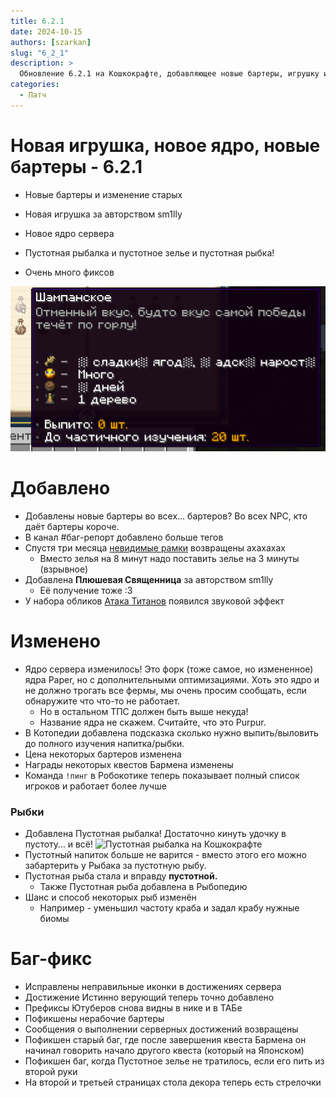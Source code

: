 ```yaml
---
title: 6.2.1
date: 2024-10-15
authors: [szarkan]
slug: "6_2_1"
description: >
  Обновление 6.2.1 на Кошкокрафте, добавляющее новые бартеры, игрушку и много фиксов
categories:
  - Патч
---
```


# Новая игрушка, новое ядро, новые бартеры - 6.2.1

- Новые бартеры и изменение старых

- Новая игрушка за авторством sm1lly

- Новое ядро сервера

- Пустотная рыбалка и пустотное зелье и пустотная рыбка!

- Очень много фиксов

![Обложка обновления 6.2.1](/assets/updates/6season/6_2_1/preview.png)

<!-- more -->

# Добавлено

- Добавлены новые бартеры во всех… бартеров? Во всех NPC, кто даёт бартеры короче.
- В канал #баг-репорт добавлено больше тегов
- Спустя три месяца [невидимые рамки](/assets/bestiary/items/invisible_item_frame.webp) возвращены ахахахах
    - Вместо зелья на 8 минут надо поставить зелье на 3 минуты (взрывное)
- Добавлена **Плюшевая Священница** за авторством sm1lly
    - Её получение тоже :3
- У набора обликов [Атака Титанов](/info/donate.md#облики) появился звуковой эффект

# Изменено

- Ядро сервера изменилось! Это форк (тоже самое, но измененное) ядра Paper, но с дополнительными оптимизациями. Хоть это ядро и не должно трогать все фермы, мы очень просим сообщать, если обнаружите что что-то не работает.
    - Но в остальном ТПС должен быть выше некуда!
    - Название ядра не скажем. Считайте, что это Purpur.
- В Котопедии добавлена подсказка сколько нужно выпить/выловить до полного изучения напитка/рыбки.
- Цена некоторых бартеров изменена
- Награды некоторых квестов Бармена изменены
- Команда `!пинг` в Робокотике теперь показывает полный список игроков и работает более лучше

### Рыбки

- Добавлена Пустотная рыбалка! Достаточно кинуть удочку в пустоту… и всё!
    ![Пустотная рыбалка на Кошкокрафте](/assets/gameplay/unique/fishing/void_fishing.png)
- Пустотный напиток больше не варится - вместо этого его можно забартерить у Рыбака за пустотную рыбу.
- Пустотная рыба стала и вправду **пустотной.**
    - Также Пустотная рыба добавлена в Рыбопедию
- Шанс и способ некоторых рыб изменён
    - Например - уменьшил частоту краба и задал крабу нужные биомы

# Баг-фикс

- Исправлены неправильные иконки в достижениях сервера
- Достижение Истинно верующий теперь точно добавлено
- Префиксы Ютуберов снова видны в нике и в ТАБе
- Пофикшены нерабочие бартеры
- Сообщения о выполнении серверных достижений возвращены
- Пофикшен старый баг, где после завершения квеста Бармена он начинал говорить начало другого квеста (который на Японском)
- Пофикшен баг, когда Пустотное зелье не тратилось, если его пить из второй руки
- На второй и третьей страницах стола декора теперь есть стрелочки